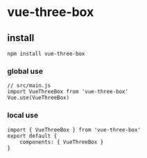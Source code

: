# vue-three-box

## install
```
npm install vue-three-box
```

### global use
```
// src/main.js
import VueThreeBox from 'vue-three-box'
Vue.use(VueThreeBox)
```

### local use
```
import { VueThreeBox } from 'vue-three-box'
export default {
    components: { VueThreeBox }
}
```